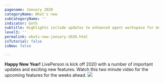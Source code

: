 ```yaml
---
pagename: January 2020
categoryName: What's new
subCategoryName: ''
indicator: both
subtitle: Highlights include updates to enhanced agent workspace for messaging, new manager workspace & New application Dashboard
level3: ''
permalink: whats-new-january-2020.html
isTutorial: false
isNew: false

---
```

**Happy New Year!**
LivePerson is kick off 2020 with a number of important updates and exciting new features.
Watch this two minute video for the upcoming features for the weeks ahead.
![](img/Whats-new-jan-2020-1.png)
